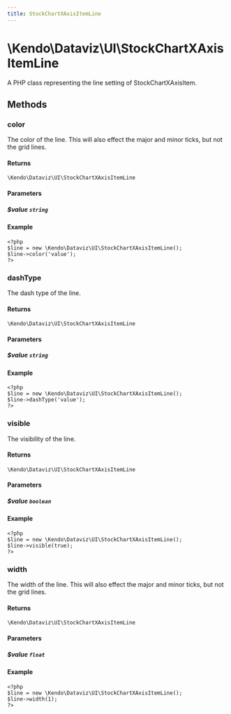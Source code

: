 ```yaml
---
title: StockChartXAxisItemLine
---
```


# \Kendo\Dataviz\UI\StockChartXAxisItemLine

A PHP class representing the line setting of StockChartXAxisItem.


## Methods

### color
The color of the line. This will also effect the major and minor ticks, but
not the grid lines.

#### Returns
`\Kendo\Dataviz\UI\StockChartXAxisItemLine`

#### Parameters

##### $value `string`



#### Example 
    <?php
    $line = new \Kendo\Dataviz\UI\StockChartXAxisItemLine();
    $line->color('value');
    ?>

### dashType
The dash type of the line.

#### Returns
`\Kendo\Dataviz\UI\StockChartXAxisItemLine`

#### Parameters

##### $value `string`



#### Example 
    <?php
    $line = new \Kendo\Dataviz\UI\StockChartXAxisItemLine();
    $line->dashType('value');
    ?>

### visible
The visibility of the line.

#### Returns
`\Kendo\Dataviz\UI\StockChartXAxisItemLine`

#### Parameters

##### $value `boolean`



#### Example 
    <?php
    $line = new \Kendo\Dataviz\UI\StockChartXAxisItemLine();
    $line->visible(true);
    ?>

### width
The width of the line. This will also effect the major and minor ticks, but
not the grid lines.

#### Returns
`\Kendo\Dataviz\UI\StockChartXAxisItemLine`

#### Parameters

##### $value `float`



#### Example 
    <?php
    $line = new \Kendo\Dataviz\UI\StockChartXAxisItemLine();
    $line->width(1);
    ?>

